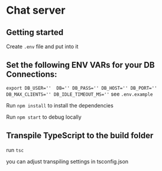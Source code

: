# Chat server


## Getting started
Create `.env` file and put into it 
## Set the following ENV VARs for your DB Connections:
`export DB_USER=''  DB='' DB_PASS='' DB_HOST='' DB_PORT='' DB_MAX_CLIENTS='' DB_IDLE_TIMEOUT_MS=''`
see `.env.example` 

Run `npm install` to install the dependencies

Run `npm start` to debug locally

## Transpile TypeScript to the build folder
run `tsc`

you can adjust transpiling settings in tsconfig.json